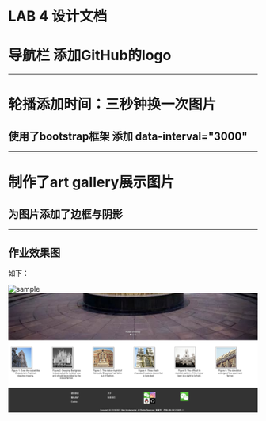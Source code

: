 LAB 4 设计文档
==========
# 导航栏 添加GitHub的logo
-------------------
# 轮播添加时间：三秒钟换一次图片
## 使用了bootstrap框架 添加 data-interval="3000"
-------------------
# 制作了art gallery展示图片
## 为图片添加了边框与阴影
-----------------

## 作业效果图

如下：

![sample](https://github.com/Liang-jing-jing/SOFT130002_lab/blob/master/lab4/images/design-sketch/1.jpg)
![sample](https://github.com/Liang-jing-jing/SOFT130002_lab/blob/master/lab4/images/design-sketch/2.jpg)
